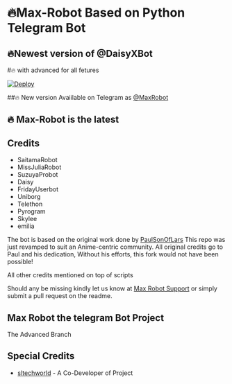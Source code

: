 

# 🔥Max-Robot Based on Python Telegram Bot
## 🔥Newest version of @DaisyXBot
#🔥 with advanced for all fetures

[![Deploy](https://www.herokucdn.com/deploy/button.svg)](https://heroku.com/deploy?template=https://github.com/sltechworld/Max-Robot.git)


##🔥 New version Avaiilable on Telegram as [@MaxRobot](https://t.me/daisyxbot)
## 🔥 Max-Robot is the latest




## Credits

 - SaitamaRobot
 - MissJuliaRobot
 - SuzuyaProbot
 - Daisy
 - FridayUserbot
 - Uniborg
 - Telethon
 - Pyrogram
 - Skylee
 - emilia


The bot is based on the original work done by [PaulSonOfLars](https://github.com/PaulSonOfLars)
This repo was just revamped to suit an Anime-centric community. All original credits go to Paul and his dedication, Without his efforts, this fork would not have been possible!

All other credits mentioned on top of scripts

Should any be missing kindly let us know at [Max Robot Support](https://t.me/SL_Tech_Worldchat) or simply submit a pull request on the readme.

## Max Robot the telegram Bot Project
The Advanced Branch 

## Special Credits
- [sltechworld](https://github.com/sltechworld) - A Co-Developer of Project
